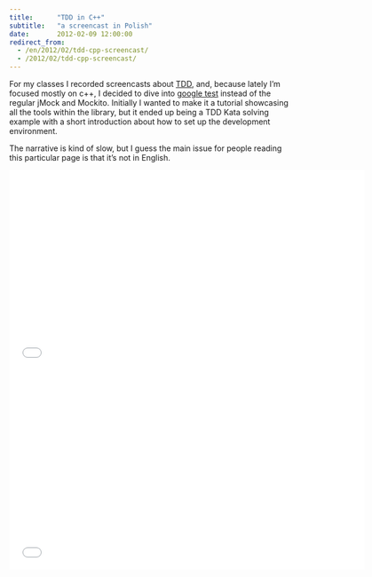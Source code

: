 ```yaml
---
title:      "TDD in C++"
subtitle:   "a screencast in Polish"
date:       2012-02-09 12:00:00
redirect_from:
  - /en/2012/02/tdd-cpp-screencast/
  - /2012/02/tdd-cpp-screencast/
---
```

For my classes I recorded screencasts about [TDD](http://en.wikipedia.org/wiki/Test-driven_development), and, because lately I’m focused mostly on c++, I decided to dive into
[google test](https://code.google.com/p/googletest/)
 instead of the regular jMock and Mockito. Initially I wanted to make it a tutorial showcasing all the tools
within the library, but it ended up being a TDD Kata solving example with a short introduction about how to set up the
development environment.
<!--more-->

The narrative is kind of slow, but I guess the main issue for people reading this particular page is that it’s not in English.

<iframe width="640" height="360" src="//www.youtube.com/embed/qySekRTmrgY" frameborder="0" allowfullscreen> </iframe>

<iframe width="640" height="360" src="//www.youtube.com/embed/HHpRyNO1J0g" frameborder="0" allowfullscreen> </iframe>

